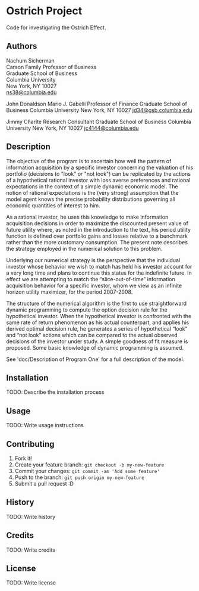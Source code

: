 # Ostrich Project

Code for investigating the Ostrich Effect. 

## Authors
Nachum Sicherman<br/>
Carson Family Professor of Business<br/>
Graduate School of Business<br/> 
Columbia University<br/>
New York, NY 10027<br/>
ns38@columbia.edu<br/>

John Donaldson
Mario J. Gabelli Professor of Finance
Graduate School of Business 
Columbia University
New York, NY 10027
jd34@gsb.columbia.edu

Jimmy Charite
Research Consultant
Graduate School of Business 
Columbia University
New York, NY 10027
jc4144@columbia.edu 

## Description

The objective of the program is to ascertain how well the pattern of information acquisition by a specific investor concerning the valuation of his portfolio (decisions to "look" or "not look") can be replicated by the actions of a hypothetical rational investor with loss averse preferences and rational expectations in the context of a simple dynamic economic model. The notion of rational expectations is the (very strong) assumption that the model agent knows the precise probability distributions governing all economic quantities of interest to him.

As a rational investor, he uses this knowledge to make information acquisition decisions in order to maximize the discounted present value of future utility where, as noted in the introduction to the text, his period utility function is defined over portfolio gains and losses relative to a benchmark rather than the more customary consumption. The present note describes the strategy employed in the numerical solution to this problem. 

Underlying our numerical strategy is the perspective that the individual investor whose behavior we wish to match has held his investor account for a very long time and plans to continue this status for the indefinite future. In effect we are attempting to match the “slice-out-of-time” information acquisition behavior for a specific investor, whom we view as an infinite horizon utility maximizer, for the period 2007-2008.

The structure of the numerical algorithm is the first to use straightforward dynamic programming to compute the option decision rule for the hypothetical investor. When the hypothetical investor is confronted with the same rate of return phenomenon as his actual counterpart, and applies his derived optimal decision rule, he generates a series of hypothetical “look” and “not look” actions which can be  compared to the actual observed decisions of the investor under study. A simple goodness of fit measure is proposed. Some basic knowledge of dynamic programming is assumed.

See 'doc/Description of Program One' for a full description of the model.

## Installation

TODO: Describe the installation process

## Usage

TODO: Write usage instructions

## Contributing

1. Fork it!
2. Create your feature branch: `git checkout -b my-new-feature`
3. Commit your changes: `git commit -am 'Add some feature'`
4. Push to the branch: `git push origin my-new-feature`
5. Submit a pull request :D

## History

TODO: Write history

## Credits

TODO: Write credits

## License

TODO: Write license
